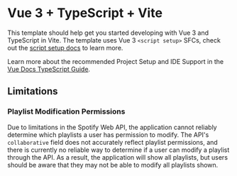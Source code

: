 # Vue 3 + TypeScript + Vite

This template should help get you started developing with Vue 3 and TypeScript in Vite. The template uses Vue 3 `<script setup>` SFCs, check out the [script setup docs](https://v3.vuejs.org/api/sfc-script-setup.html#sfc-script-setup) to learn more.

Learn more about the recommended Project Setup and IDE Support in the [Vue Docs TypeScript Guide](https://vuejs.org/guide/typescript/overview.html#project-setup).

## Limitations

### Playlist Modification Permissions
Due to limitations in the Spotify Web API, the application cannot reliably determine which playlists a user has permission to modify. The API's `collaborative` field does not accurately reflect playlist permissions, and there is currently no reliable way to determine if a user can modify a playlist through the API. As a result, the application will show all playlists, but users should be aware that they may not be able to modify all playlists shown.
